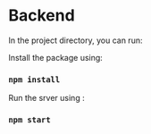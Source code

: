 # Backend

In the project directory, you can run:

Install the package using: 

### `npm install`

Run the srver using :

### `npm start`



